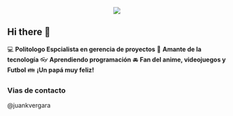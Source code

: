 <div align="center">
 <img src="https://capsule-render.vercel.app/api?type=waving&color=gradient&height=200&section=header&text=Gino%20Viloria&fontSize=70&animation=fadeIn](https://capsule-render.vercel.app/api?type=cylinder&height=300&color=gradient&text=Juan%20Vergara" />
</div>

## Hi there 👋

:computer: **Politologo Espcialista en gerencia de proyectos**
:pencil: **Amante de la tecnología**
:eyeglasses: **Aprendiendo programación**
:oncoming_automobile: **Fan del anime, videojuegos y Futbol**
:family: **¡Un papá muy feliz!**

### Vias de contacto

@juankvergara 
